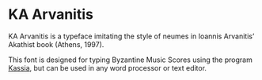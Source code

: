 # KA Arvanitis

KA Arvanitis is a typeface imitating the style of neumes in Ioannis Arvanitis’ Akathist book (Athens, 1997).

This font is designed for typing Byzantine Music Scores using the program [Kassia](https://github.com/t-bullock/Kassia), but can be used in any word processor or text editor.